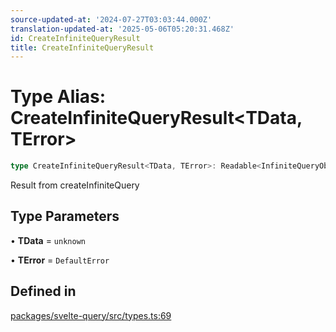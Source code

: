 ```yaml
---
source-updated-at: '2024-07-27T03:03:44.000Z'
translation-updated-at: '2025-05-06T05:20:31.468Z'
id: CreateInfiniteQueryResult
title: CreateInfiniteQueryResult
---
```


# Type Alias: CreateInfiniteQueryResult\<TData, TError\>

```ts
type CreateInfiniteQueryResult<TData, TError>: Readable<InfiniteQueryObserverResult<TData, TError>>;
```

Result from createInfiniteQuery

## Type Parameters

• **TData** = `unknown`

• **TError** = `DefaultError`

## Defined in

[packages/svelte-query/src/types.ts:69](https://github.com/TanStack/query/blob/dac5da5416b82b0be38a8fb34dde1fc6670f0a59/packages/svelte-query/src/types.ts#L69)
